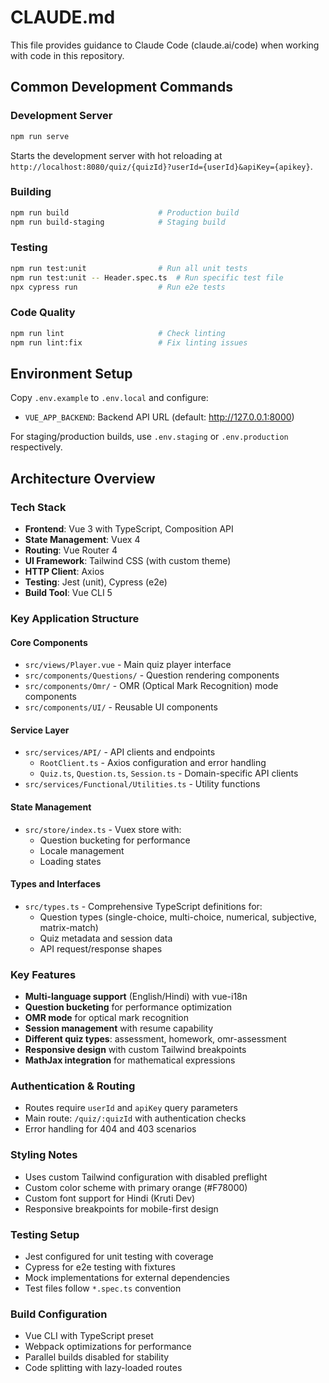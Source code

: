 # CLAUDE.md

This file provides guidance to Claude Code (claude.ai/code) when working with code in this repository.

## Common Development Commands

### Development Server
```bash
npm run serve
```
Starts the development server with hot reloading at `http://localhost:8080/quiz/{quizId}?userId={userId}&apiKey={apikey}`.

### Building
```bash
npm run build                    # Production build
npm run build-staging            # Staging build
```

### Testing
```bash
npm run test:unit                # Run all unit tests
npm run test:unit -- Header.spec.ts  # Run specific test file
npx cypress run                  # Run e2e tests
```

### Code Quality
```bash
npm run lint                     # Check linting
npm run lint:fix                 # Fix linting issues
```

## Environment Setup

Copy `.env.example` to `.env.local` and configure:
- `VUE_APP_BACKEND`: Backend API URL (default: http://127.0.0.1:8000)

For staging/production builds, use `.env.staging` or `.env.production` respectively.

## Architecture Overview

### Tech Stack
- **Frontend**: Vue 3 with TypeScript, Composition API
- **State Management**: Vuex 4
- **Routing**: Vue Router 4
- **UI Framework**: Tailwind CSS (with custom theme)
- **HTTP Client**: Axios
- **Testing**: Jest (unit), Cypress (e2e)
- **Build Tool**: Vue CLI 5

### Key Application Structure

#### Core Components
- `src/views/Player.vue` - Main quiz player interface
- `src/components/Questions/` - Question rendering components
- `src/components/Omr/` - OMR (Optical Mark Recognition) mode components
- `src/components/UI/` - Reusable UI components

#### Service Layer
- `src/services/API/` - API clients and endpoints
  - `RootClient.ts` - Axios configuration and error handling
  - `Quiz.ts`, `Question.ts`, `Session.ts` - Domain-specific API clients
- `src/services/Functional/Utilities.ts` - Utility functions

#### State Management
- `src/store/index.ts` - Vuex store with:
  - Question bucketing for performance
  - Locale management
  - Loading states

#### Types and Interfaces
- `src/types.ts` - Comprehensive TypeScript definitions for:
  - Question types (single-choice, multi-choice, numerical, subjective, matrix-match)
  - Quiz metadata and session data
  - API request/response shapes

### Key Features
- **Multi-language support** (English/Hindi) with vue-i18n
- **Question bucketing** for performance optimization
- **OMR mode** for optical mark recognition
- **Session management** with resume capability
- **Different quiz types**: assessment, homework, omr-assessment
- **Responsive design** with custom Tailwind breakpoints
- **MathJax integration** for mathematical expressions

### Authentication & Routing
- Routes require `userId` and `apiKey` query parameters
- Main route: `/quiz/:quizId` with authentication checks
- Error handling for 404 and 403 scenarios

### Styling Notes
- Uses custom Tailwind configuration with disabled preflight
- Custom color scheme with primary orange (#F78000)
- Custom font support for Hindi (Kruti Dev)
- Responsive breakpoints for mobile-first design

### Testing Setup
- Jest configured for unit testing with coverage
- Cypress for e2e testing with fixtures
- Mock implementations for external dependencies
- Test files follow `*.spec.ts` convention

### Build Configuration
- Vue CLI with TypeScript preset
- Webpack optimizations for performance
- Parallel builds disabled for stability
- Code splitting with lazy-loaded routes